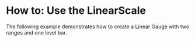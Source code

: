 # How to: Use the LinearScale


The following example demonstrates how to create a Linear Gauge with two ranges and one level bar.

<br/>


